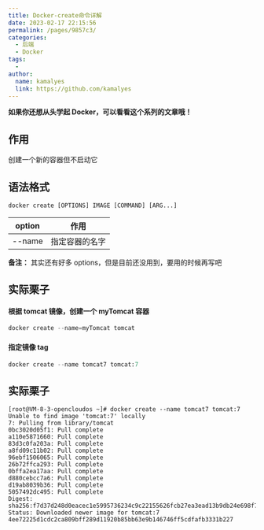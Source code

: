 ```yaml
---
title: Docker-create命令详解
date: 2023-02-17 22:15:56
permalink: /pages/9857c3/
categories:
  - 后端
  - Docker
tags:
  - 
author: 
  name: kamalyes
  link: https://github.com/kamalyes
---
```

**如果你还想从头学起 Docker，可以看看这个系列的文章哦！**

## 作用
创建一个新的容器但不启动它

## 语法格式
```python
docker create [OPTIONS] IMAGE [COMMAND] [ARG...]
```
|option | 作用 |
|---- | ---- |
--name | 指定容器的名字

**备注：** 其实还有好多 options，但是目前还没用到，要用的时候再写吧

## 实际栗子
#### 根据 tomcat 镜像，创建一个 myTomcat 容器
```python
docker create --name=myTomcat tomcat
```

#### 指定镜像 tag
```python
docker create --name tomcat7 tomcat:7
```

## 实际栗子
```
[root@VM-8-3-opencloudos ~]# docker create --name tomcat7 tomcat:7
Unable to find image 'tomcat:7' locally
7: Pulling from library/tomcat
0bc3020d05f1: Pull complete 
a110e5871660: Pull complete 
83d3c0fa203a: Pull complete 
a8fd09c11b02: Pull complete 
96ebf1506065: Pull complete 
26b72ffca293: Pull complete 
0bffa2ea17aa: Pull complete 
d880cebcc7a6: Pull complete 
d19ab8039b36: Pull complete 
5057492dc495: Pull complete 
Digest: sha256:f7d37d248d0eacec1e5995736234c9c22155626fcb27ea3ead13b9db24e698f7
Status: Downloaded newer image for tomcat:7
4ee72225d1cdc2ca809bff289d11920b85bb63e9b146746ff5cdfafb3331b227
```
